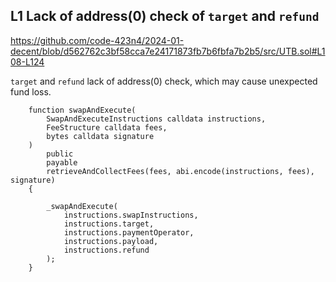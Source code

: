 

## L1 Lack of address(0) check of `target` and `refund`

https://github.com/code-423n4/2024-01-decent/blob/d562762c3bf58cca7e24171873fb7b6fbfa7b2b5/src/UTB.sol#L108-L124

`target` and `refund` lack of address(0) check, which may cause unexpected  fund loss.

```solidity
    function swapAndExecute(
        SwapAndExecuteInstructions calldata instructions,
        FeeStructure calldata fees,
        bytes calldata signature
    )
        public
        payable
        retrieveAndCollectFees(fees, abi.encode(instructions, fees), signature)
    {
    
        _swapAndExecute(
            instructions.swapInstructions,
            instructions.target,
            instructions.paymentOperator,
            instructions.payload,
            instructions.refund
        );
    }
```